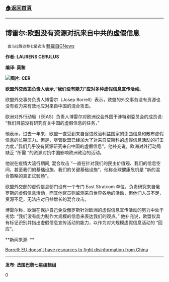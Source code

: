 ###  [:house:返回首頁](https://github.com/ourhimalayas/txt)
---

## 博雷尔:欧盟没有资源对抗来自中共的虚假信息
` 喜马拉雅巴黎七星农场` [轉載自GNews](https://gnews.org/zh-hans/945849/)

**作者: LAURENS CERULUS**

**编译: 莫黎**

![]()![](https://gnews.org/wp-content/uploads/2021/03/0012345.jpg)**图片: CER**



**欧盟外交政策负责人表示,“我们没有能力”应对多种虚假信息宣传活动**。

欧盟外交事务负责人博雷尔（Josep Borrell）表示，欧盟的外交事务没有资源也没有权力来有效地应对来自中国的混合攻击。

欧洲对外行动局（EEAS）负责人博雷尔对欧洲议会外国干涉特别委员会的成员说: “我们目前没有研究有关中国的虚假信息的任务，”

他表示，过去一年来，欧盟一直受到来自促进政治利益国家的歪曲信息和散布虚假信息的长期压力。但是，尽管欧盟已经加大了对来自莫斯科的虚假信息活动的打击力度，”我们几乎没有资源研究来自中国的虚假信息”。他补充说，欧洲对外行动局缺乏 “所需 “的资源对抗中国影响欧洲政治的活动。

他说在疫情大流行期间, 混合攻击 “一直在针对我们的民主价值观、我们的信息空间，甚至我们的基础设施、我们的关键基础设施”，他称全球健康危机是 “新的混合策略的真正试验场”。

欧盟外交部的虚假信息部门设有一个专门 East Stratcom 单位，负责研究来自俄罗斯的虚假信息活动，而其他官员则监测来自世界各地的活动，但他们人员不足，资源不足，无法应对日益增长的混合攻击。

博雷尔称，欧洲在保护自己免受俄罗斯针对欧洲的虚假信息宣传活动的努力中处于劣势: “我们没有能力制作大规模的信息来表达我们的观点。” 他补充说，欧盟仅具有标记识别并指出虚假信息宣传活动的能力，以作为对大规模虚假信息活动的 “回应”。





**新闻来源: **

[Borrell: EU doesn’t have resources to fight disinformation from China](EU%20doesn’t%20have%20resources%20to%20fight%20disinformation%20from%20China)



* * *

**发布: 法国巴黎七星编辑组**

0
